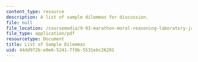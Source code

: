 ```yaml
---
content_type: resource
description: A list of sample dilemmas for discussion.
file: null
file_location: /coursemedia/9-93-marathon-moral-reasoning-laboratory-january-iap-2007/44dd972be0e652417f8b5531ebc26201_dilemmas.pdf
file_type: application/pdf
resourcetype: Document
title: List of Sample Dilemmas
uid: 44dd972b-e0e6-5241-7f8b-5531ebc26201
---
```

